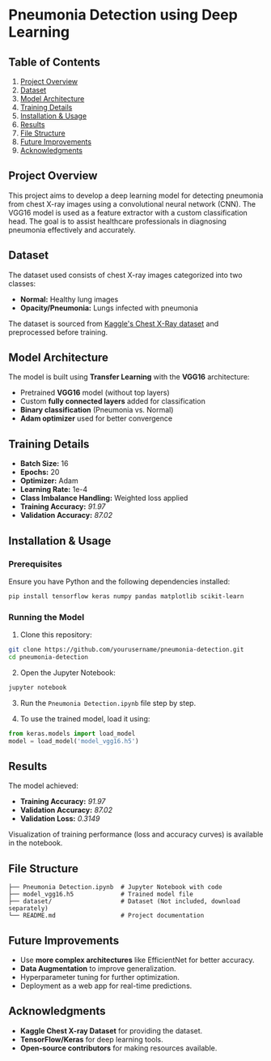 # Pneumonia Detection using Deep Learning

## Table of Contents
1. [Project Overview](#project-overview)
2. [Dataset](#dataset)
3. [Model Architecture](#model-architecture)
4. [Training Details](#training-details)
5. [Installation & Usage](#installation--usage)
6. [Results](#results)
7. [File Structure](#file-structure)
8. [Future Improvements](#future-improvements)
9. [Acknowledgments](#acknowledgments)

## Project Overview
This project aims to develop a deep learning model for detecting pneumonia from chest X-ray images using a convolutional neural network (CNN).
The VGG16 model is used as a feature extractor with a custom classification head. The goal is to assist healthcare professionals in diagnosing pneumonia
effectively and accurately.

## Dataset
The dataset used consists of chest X-ray images categorized into two classes:
- **Normal:** Healthy lung images
- **Opacity/Pneumonia:** Lungs infected with pneumonia

The dataset is sourced from [Kaggle's Chest X-Ray dataset](https://www.kaggle.com/paultimothymooney/chest-xray-pneumonia) and preprocessed before training.

## Model Architecture
The model is built using **Transfer Learning** with the **VGG16** architecture:
- Pretrained **VGG16** model (without top layers)
- Custom **fully connected layers** added for classification
- **Binary classification** (Pneumonia vs. Normal)
- **Adam optimizer** used for better convergence

## Training Details
- **Batch Size:** 16
- **Epochs:** 20
- **Optimizer:** Adam
- **Learning Rate:** 1e-4
- **Class Imbalance Handling:** Weighted loss applied
- **Training Accuracy:** *91.97*
- **Validation Accuracy:** *87.02*

## Installation & Usage
### Prerequisites
Ensure you have Python and the following dependencies installed:
```bash
pip install tensorflow keras numpy pandas matplotlib scikit-learn
```

### Running the Model
1. Clone this repository:
```bash
git clone https://github.com/yourusername/pneumonia-detection.git
cd pneumonia-detection
```
2. Open the Jupyter Notebook:
```bash
jupyter notebook
```
3. Run the `Pneumonia Detection.ipynb` file step by step.

4. To use the trained model, load it using:
```python
from keras.models import load_model
model = load_model('model_vgg16.h5')
```

## Results
The model achieved:
- **Training Accuracy:** *91.97*
- **Validation Accuracy:** *87.02*
- **Validation Loss:** *0.3149*

Visualization of training performance (loss and accuracy curves) is available in the notebook.

## File Structure
```
├── Pneumonia Detection.ipynb  # Jupyter Notebook with code
├── model_vgg16.h5             # Trained model file
├── dataset/                   # Dataset (Not included, download separately)
└── README.md                  # Project documentation
```

## Future Improvements
- Use **more complex architectures** like EfficientNet for better accuracy.
- **Data Augmentation** to improve generalization.
- Hyperparameter tuning for further optimization.
- Deployment as a web app for real-time predictions.

## Acknowledgments
- **Kaggle Chest X-ray Dataset** for providing the dataset.
- **TensorFlow/Keras** for deep learning tools.
- **Open-source contributors** for making resources available.


